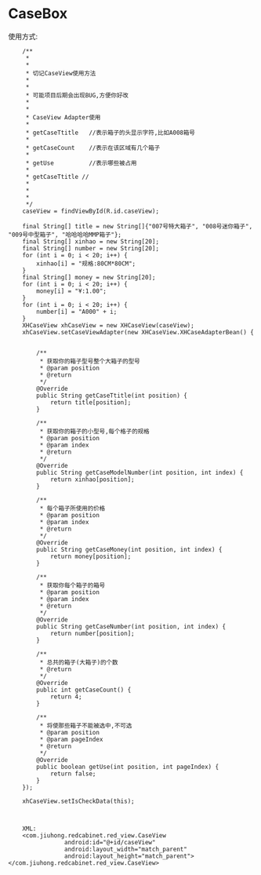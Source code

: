 # CaseBox

使用方式:


        /**
         *
         *
         * 切记CaseView使用方法
         *
         *
         * 可能项目后期会出现BUG,方便你好改
         *
         *
         * CaseView Adapter使用
         *
         * getCaseTtitle   //表示箱子的头显示字符,比如A008箱号
         *
         * getCaseCount    //表示在该区域有几个箱子
         *
         * getUse          //表示哪些被占用
         *
         * getCaseTtitle //
         *
         *
         *
         */
        caseView = findViewById(R.id.caseView);

        final String[] title = new String[]{"007号特大箱子", "008号迷你箱子", "009号中型箱子", "哈哈哈哈MMP箱子"};
        final String[] xinhao = new String[20];
        final String[] number = new String[20];
        for (int i = 0; i < 20; i++) {
            xinhao[i] = "规格:80CM*80CM";
        }
        final String[] money = new String[20];
        for (int i = 0; i < 20; i++) {
            money[i] = "¥:1.00";
        }
        for (int i = 0; i < 20; i++) {
            number[i] = "A000" + i;
        }
        XHCaseView xhCaseView = new XHCaseView(caseView);
        xhCaseView.setCaseViewAdapter(new XHCaseView.XHCaseAdapterBean() {


            /**
             * 获取你的箱子型号整个大箱子的型号
             * @param position
             * @return
             */
            @Override
            public String getCaseTtitle(int position) {
                return title[position];
            }

            /**
             * 获取你的箱子的小型号,每个格子的规格
             * @param position
             * @param index
             * @return
             */
            @Override
            public String getCaseModelNumber(int position, int index) {
                return xinhao[position];
            }

            /**
             * 每个箱子所使用的价格
             * @param position
             * @param index
             * @return
             */
            @Override
            public String getCaseMoney(int position, int index) {
                return money[position];
            }

            /**
             * 获取你每个箱子的箱号
             * @param position
             * @param index
             * @return
             */
            @Override
            public String getCaseNumber(int position, int index) {
                return number[position];
            }

            /**
             * 总共的箱子(大箱子)的个数
             * @return
             */
            @Override
            public int getCaseCount() {
                return 4;
            }

            /**
             * 将使那些箱子不能被选中,不可选
             * @param position
             * @param pageIndex
             * @return
             */
            @Override
            public boolean getUse(int position, int pageIndex) {
                return false;
            }
        });

        xhCaseView.setIsCheckData(this);
        
        
        
        XML:
        <com.jiuhong.redcabinet.red_view.CaseView
                    android:id="@+id/caseView"
                    android:layout_width="match_parent"
                    android:layout_height="match_parent"></com.jiuhong.redcabinet.red_view.CaseView>
        
        
